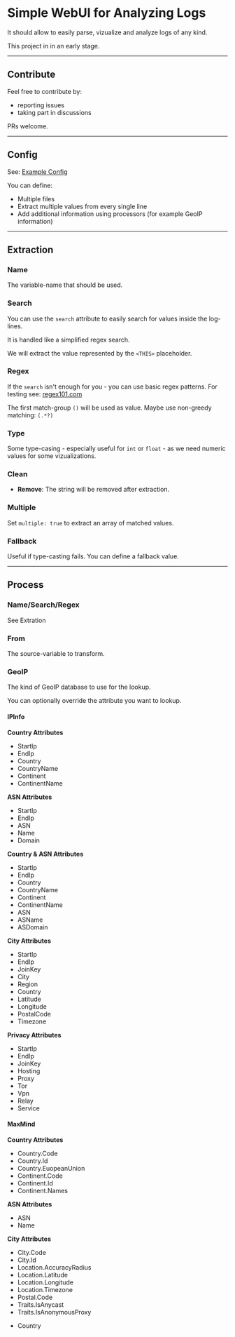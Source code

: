 # Simple WebUI for Analyzing Logs

It should allow to easily parse, vizualize and analyze logs of any kind.

This project in in an early stage.

----

## Contribute

Feel free to contribute by:
* reporting issues
* taking part in discussions

PRs welcome.

----

## Config

See: [Example Config](https://github.com/O-X-L/webui-log-analysis/blob/main/config.yml)

You can define:
* Multiple files
* Extract multiple values from every single line
* Add additional information using processors (for example GeoIP information)

----

## Extraction

### Name

The variable-name that should be used.

### Search

You can use the `search` attribute to easily search for values inside the log-lines.

It is handled like a simplified regex search.

We will extract the value represented by the `<THIS>` placeholder.

### Regex

If the `search` isn't enough for you - you can use basic regex patterns. For testing see: [regex101.com](https://regex101.com)

The first match-group `()` will be used as value. Maybe use non-greedy matching: `(.*?)`

### Type

Some type-casing - especially useful for `int` or `float` - as we need numeric values for some vizualizations.

### Clean

* **Remove**: The string will be removed after extraction.

### Multiple

Set `multiple: true` to extract an array of matched values.

### Fallback

Useful if type-casting fails. You can define a fallback value.

----

## Process

### Name/Search/Regex

See Extration

### From

The source-variable to transform.

### GeoIP

The kind of GeoIP database to use for the lookup.

You can optionally override the attribute you want to lookup.

#### IPInfo

**Country Attributes**

* StartIp
* EndIp
* Country
* CountryName
* Continent
* ContinentName
  
**ASN Attributes**

* StartIp
* EndIp
* ASN
* Name
* Domain

**Country & ASN Attributes**

* StartIp
* EndIp
* Country
* CountryName
* Continent
* ContinentName
* ASN
* ASName
* ASDomain

**City Attributes**

* StartIp
* EndIp
* JoinKey
* City
* Region
* Country
* Latitude
* Longitude
* PostalCode
* Timezone

**Privacy Attributes**

* StartIp
* EndIp
* JoinKey
* Hosting
* Proxy
* Tor
* Vpn
* Relay
* Service

#### MaxMind

**Country Attributes**

* Country.Code
* Country.Id
* Country.EuopeanUnion
* Continent.Code
* Continent.Id
* Continent.Names
  
**ASN Attributes**

* ASN
* Name

**City Attributes**

* City.Code
* City.Id
* Location.AccuracyRadius
* Location.Latitude
* Location.Longitude
* Location.Timezone
* Postal.Code
* Traits.IsAnycast
* Traits.IsAnonymousProxy

+ Country

